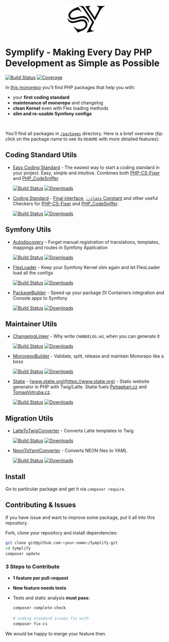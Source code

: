 <div align="center">
    <img src="/docs/symplify.png?v=3">
</div>

# Symplify - Making Every Day PHP Development as Simple as Possible

[![Build Status](https://img.shields.io/travis/Symplify/Symplify/master.svg?style=flat-square)](https://travis-ci.org/Symplify/Symplify)
[![Coverage](https://img.shields.io/coveralls/Symplify/Symplify/master.svg?style=flat-square)](https://coveralls.io/github/Symplify/Symplify?branch=master)

In [this monorepo](https://gomonorepo.org/) you'll find PHP packages that help you with:

* your **first coding standard**
* **maintenance of monorepo** and changelog
* **clean Kernel** even with Flex loading methods
* **slim and re-usable Symfony configs**

<br>

You'll find all packages in [`/packages`](/packages) directory. Here is a brief overview (tip: click on the package name to see its `README` with more detailed features):

## Coding Standard Utils

* [Easy Coding Standard](https://github.com/Symplify/EasyCodingStandard) - The easiest way to start a coding standard in your project. Easy, simple and intuitive. Combines both [PHP-CS-Fixer](https://github.com/friendsofphp/php-cs-fixer) and [PHP_CodeSniffer](https://github.com/squizlabs/PHP_CodeSniffer).

    [![Build Status](https://img.shields.io/travis/Symplify/EasyCodingStandard/master.svg?style=flat-square)](https://travis-ci.org/Symplify/EasyCodingStandard)
    [![Downloads](https://img.shields.io/packagist/dt/symplify/easy-coding-standard.svg?style=flat-square)](https://packagist.org/packages/symplify/easy-coding-standard/stats)

* [Coding Standard](https://github.com/Symplify/CodingStandard) - [Final interface](http://ocramius.github.io/blog/when-to-declare-classes-final/), [`::class` Constant](https://www.tomasvotruba.cz/blog/2017/08/21/5-useful-rules-from-symplify-coding-standard/#3-class-constant-fixer) and other useful Checkers for [PHP-CS-Fixer](https://github.com/friendsofphp/php-cs-fixer) and [PHP_CodeSniffer](https://github.com/squizlabs/PHP_CodeSniffer).

    [![Build Status](https://img.shields.io/travis/Symplify/CodingStandard/master.svg?style=flat-square)](https://travis-ci.org/Symplify/CodingStandard)
    [![Downloads](https://img.shields.io/packagist/dt/symplify/coding-standard.svg?style=flat-square)](https://packagist.org/packages/symplify/coding-standard/stats)

## Symfony Utils

- [Autodiscovery](https://github.com/Symplify/Autodiscovery) - Forget manual registration of translations, templates, mappings and routes in Symfony Application

    [![Build Status](https://img.shields.io/travis/Symplify/Autodiscovery/master.svg?style=flat-square)](https://travis-ci.org/Symplify/Autodiscovery)
    [![Downloads](https://img.shields.io/packagist/dt/symplify/autodiscovery.svg?style=flat-square)](https://packagist.org/packages/symplify/autodiscovery/stats)

- [FlexLoader](https://github.com/Symplify/FlexLoader) - Keep your Symfony Kernel slim again and let FlexLoader load all the configs

    [![Build Status](https://img.shields.io/travis/Symplify/FlexLoader/master.svg?style=flat-square)](https://travis-ci.org/Symplify/FlexLoader)
    [![Downloads](https://img.shields.io/packagist/dt/symplify/flex-loader.svg?style=flat-square)](https://packagist.org/packages/symplify/flex-loader/stats)

- [PackageBuilder](https://github.com/Symplify/PackageBuilder) - Speed up your package DI Containers integration and Console apps to Symfony

    [![Build Status](https://img.shields.io/travis/Symplify/PackageBuilder/master.svg?style=flat-square)](https://travis-ci.org/Symplify/PackageBuilder)
    [![Downloads](https://img.shields.io/packagist/dt/symplify/package-builder.svg?style=flat-square)](https://packagist.org/packages/symplify/package-builder/stats)

## Maintainer Utils

- [ChangelogLinker](https://github.com/Symplify/ChangelogLinker) - Why write `CHANGELOG.md`, when you can generate it

    [![Build Status](https://img.shields.io/travis/Symplify/ChangelogLinker/master.svg?style=flat-square)](https://travis-ci.org/Symplify/ChangelogLinker)
    [![Downloads](https://img.shields.io/packagist/dt/symplify/changelog-linker.svg?style=flat-square)](https://packagist.org/packages/symplify/changelog-linker/stats)

- [MonorepoBuilder](https://github.com/Symplify/MonorepoBuilder) - Validate, split, release and maintain Monorepo like a boss

    [![Build Status](https://img.shields.io/travis/Symplify/MonorepoBuilder/master.svg?style=flat-square)](https://travis-ci.org/Symplify/MonorepoBuilder)
    [![Downloads](https://img.shields.io/packagist/dt/symplify/monorepo-builder.svg?style=flat-square)](https://packagist.org/packages/symplify/monorepo-builder/stats)

- [Statie](https://github.com/Symplify/Statie) - [www.statie.org](https://www.statie.org) - Static website generator in PHP with Twig/Latte. Statie fuels [Pehapkari.cz](https://github.com/pehapkari/pehapkari.cz) and [TomasVotruba.cz](https://github.com/tomasvotruba/tomasvotruba.cz).

    [![Build Status](https://img.shields.io/travis/Symplify/Statie/master.svg?style=flat-square)](https://travis-ci.org/Symplify/Statie)
    [![Downloads](https://img.shields.io/packagist/dt/Symplify/statie.svg?style=flat-square)](https://packagist.org/packages/Symplify/statie/stats)

## Migration Utils

- [LatteToTwigConverter](https://github.com/Symplify/LatteToTwigConverter) - Converts Latte templates to Twig

    [![Build Status](https://img.shields.io/travis/Symplify/LatteToTwigConverter/master.svg?style=flat-square)](https://travis-ci.org/Symplify/LatteToTwigConverter)
    [![Downloads](https://img.shields.io/packagist/dt/symplify/latte-to-twig-converter.svg?style=flat-square)](https://packagist.org/packages/symplify/latte-to-twig-converter/stats)

- [NeonToYamlConverter](https://github.com/Symplify/NeonToYamlConverter) - Converts NEON files to YAML

    [![Build Status](https://img.shields.io/travis/Symplify/NeonToYamlConverter/master.svg?style=flat-square)](https://travis-ci.org/Symplify/NeonToYamlConverter)
    [![Downloads](https://img.shields.io/packagist/dt/symplify/neon-to-yaml-converter.svg?style=flat-square)](https://packagist.org/packages/symplify/neon-to-yaml-converter/stats)

## Install

Go to particular package and get it via `composer require`.

## Contributing & Issues

If you have issue and want to improve some package, put it all into this repository.

Fork, clone your repository and install dependencies:

```bash
git clone git@github.com:<your-name>/Symplify.git
cd Symplify
composer update
```

### 3 Steps to Contribute

- **1 feature per pull-request**
- **New feature needs tests**
- Tests and static analysis **must pass**:

    ```bash
    composer complete-check

    # coding standard issues fix with
    composer fix-cs
    ```

We would be happy to merge your feature then.
